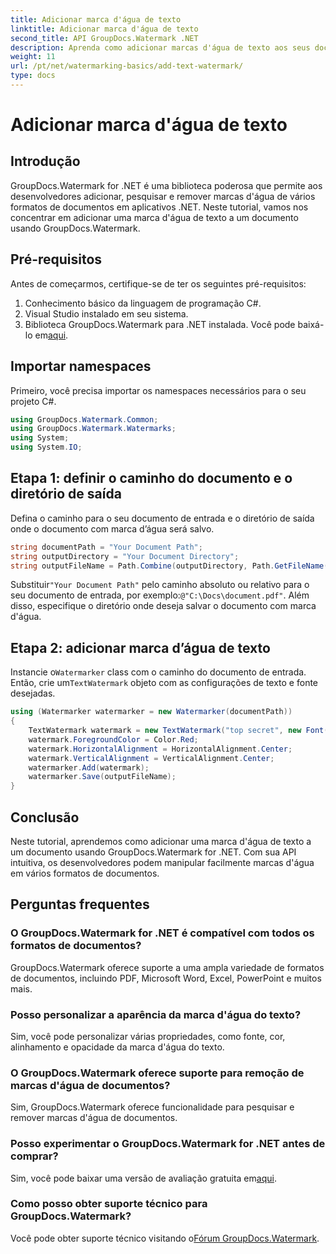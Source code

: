 ```yaml
---
title: Adicionar marca d'água de texto
linktitle: Adicionar marca d'água de texto
second_title: API GroupDocs.Watermark .NET
description: Aprenda como adicionar marcas d'água de texto aos seus documentos usando Groupdocs Watermark for .NET com este guia passo a passo.
weight: 11
url: /pt/net/watermarking-basics/add-text-watermark/
type: docs
---
```

# Adicionar marca d'água de texto

## Introdução
GroupDocs.Watermark for .NET é uma biblioteca poderosa que permite aos desenvolvedores adicionar, pesquisar e remover marcas d'água de vários formatos de documentos em aplicativos .NET. Neste tutorial, vamos nos concentrar em adicionar uma marca d'água de texto a um documento usando GroupDocs.Watermark.
## Pré-requisitos
Antes de começarmos, certifique-se de ter os seguintes pré-requisitos:
1. Conhecimento básico da linguagem de programação C#.
2. Visual Studio instalado em seu sistema.
3.  Biblioteca GroupDocs.Watermark para .NET instalada. Você pode baixá-lo em[aqui](https://releases.groupdocs.com/Watermark/net/).

## Importar namespaces
Primeiro, você precisa importar os namespaces necessários para o seu projeto C#.
```csharp
using GroupDocs.Watermark.Common;
using GroupDocs.Watermark.Watermarks;
using System;
using System.IO;
```
## Etapa 1: definir o caminho do documento e o diretório de saída
Defina o caminho para o seu documento de entrada e o diretório de saída onde o documento com marca d’água será salvo.
```csharp
string documentPath = "Your Document Path";
string outputDirectory = "Your Document Directory";
string outputFileName = Path.Combine(outputDirectory, Path.GetFileName(documentPath));
```
 Substituir`"Your Document Path"` pelo caminho absoluto ou relativo para o seu documento de entrada, por exemplo:`@"C:\Docs\document.pdf"`. Além disso, especifique o diretório onde deseja salvar o documento com marca d'água.
## Etapa 2: adicionar marca d’água de texto
 Instancie o`Watermarker` class com o caminho do documento de entrada. Então, crie um`TextWatermark` objeto com as configurações de texto e fonte desejadas.
```csharp
using (Watermarker watermarker = new Watermarker(documentPath))
{
    TextWatermark watermark = new TextWatermark("top secret", new Font("Arial", 36));
    watermark.ForegroundColor = Color.Red;
    watermark.HorizontalAlignment = HorizontalAlignment.Center;
    watermark.VerticalAlignment = VerticalAlignment.Center;
    watermarker.Add(watermark);
    watermarker.Save(outputFileName);
}
```

## Conclusão
Neste tutorial, aprendemos como adicionar uma marca d'água de texto a um documento usando GroupDocs.Watermark for .NET. Com sua API intuitiva, os desenvolvedores podem manipular facilmente marcas d'água em vários formatos de documentos.
## Perguntas frequentes
### O GroupDocs.Watermark for .NET é compatível com todos os formatos de documentos?
GroupDocs.Watermark oferece suporte a uma ampla variedade de formatos de documentos, incluindo PDF, Microsoft Word, Excel, PowerPoint e muitos mais.
### Posso personalizar a aparência da marca d'água do texto?
Sim, você pode personalizar várias propriedades, como fonte, cor, alinhamento e opacidade da marca d'água do texto.
### O GroupDocs.Watermark oferece suporte para remoção de marcas d'água de documentos?
Sim, GroupDocs.Watermark oferece funcionalidade para pesquisar e remover marcas d'água de documentos.
### Posso experimentar o GroupDocs.Watermark for .NET antes de comprar?
 Sim, você pode baixar uma versão de avaliação gratuita em[aqui](https://releases.groupdocs.com/).
### Como posso obter suporte técnico para GroupDocs.Watermark?
 Você pode obter suporte técnico visitando o[Fórum GroupDocs.Watermark](https://forum.groupdocs.com/c/watermark/19).